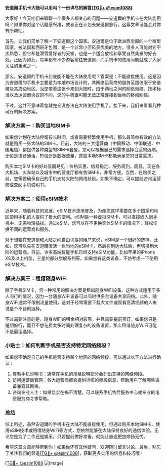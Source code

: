 **安道爾手机卡大陆可以用吗？一份详尽的解答[[TG💪+ @esim1088](https://t.me/s/esim1088)]**

大家好！今天咱们来聊聊一个很多人都关心的问题——安道爾的手机卡在大陆能用吗？如果你对这个话题感兴趣，或者正在计划去安道爾旅行，这篇文章可能会对你有所帮助。

首先，让我们简单了解一下安道爾这个国家。安道爾是位于欧洲西南部的一个微型国家，被法国和西班牙包围，是一个非常小但风景优美的地方。很多人可能对它不太熟悉，但它却是滑雪爱好者的天堂，也是一个适合放松和享受自然美景的好去处。正因为如此，每年都有不少游客前往安道爾，而手机卡的使用问题就成了大家关注的重点之一。

那么，安道爾的手机卡到底能不能在大陆使用呢？答案是：不能直接使用。这是因为安道爾的手机卡主要是为本地市场设计的，其网络运营商的服务范围仅限于安道爾及其周边地区。当您带着这张卡来到大陆时，由于两地之间的网络频段、技术标准以及运营商协议的不同，您的手机很可能无法正常连接到当地的移动网络。

不过，这并不意味着您就完全没办法在大陆使用手机了。接下来，我们来看看几种可行的解决方案。

### 解决方案一：购买当地SIM卡

如果您计划在大陆停留较长时间，或者需要频繁使用手机，那么最简单有效的方法就是购买一张大陆的SIM卡。目前，大陆的三大运营商（中国移动、中国联通、中国电信）都提供各种类型的SIM卡套餐，您可以根据自己的需求选择合适的选项。无论是语音通话、短信还是数据流量，这些本地SIM卡都能满足您的日常需求。

购买本地SIM卡的好处显而易见：价格实惠、信号稳定、服务周到。而且，现在各大机场、火车站以及城市中的营业厅都有售SIM卡，非常方便。当然，在购买之前，您需要确保自己的手机支持大陆的网络频段。如果不确定，可以提前咨询运营商或查阅手机说明书。

### 解决方案二：使用eSIM技术

近年来，随着科技的发展，eSIM技术逐渐普及，为像您这样需要在多个国家和地区使用手机的人提供了极大的便利。eSIM是一种虚拟SIM卡，可以直接嵌入到手机中，无需物理插拔。通过eSIM，您可以在不更换实体SIM卡的情况下，轻松切换不同的运营商和服务。

对于想要在安道爾和大陆之间自由切换的用户来说，eSIM是一个很好的选择。比如，您可以先在安道爾激活一张当地的eSIM卡，然后在到达大陆后，再切换到大陆的运营商。目前，许多高端智能手机已经支持eSIM功能，比如苹果的iPhone XS及以上机型，三星的部分旗舰系列等。如果您有这类设备，不妨考虑一下使用eSIM技术。

### 解决方案三：租借随身WiFi

除了手机SIM卡，另一种常用的解决方案是租借随身WiFi设备。这种方式适用于多人同行的情况，因为一台随身WiFi设备可以同时供多台设备共享网络。此外，随身WiFi通常不限制流量使用，这对于经常需要下载大文件或观看高清视频的人来说是个不错的选择。

不过需要注意的是，随身WiFi的租金相对较高，并且需要提前预订。如果您只是短期旅行，而且不想花费太多时间处理复杂的设备设置，那么租借随身WiFi可能不是最佳选择。

### 小贴士：如何判断手机是否支持特定网络频段？

如果您不确定自己的手机是否支持某个地区的网络频段，可以通过以下方法进行确认：

1. 查看手机说明书：通常在手机的规格说明部分会列出支持的网络频段。
2. 访问运营商官网：各大运营商都会提供详细的频段信息，帮助用户了解哪些设备兼容其网络。
3. 咨询专业人士：如果您实在搞不清楚，可以联系手机售后服务中心或专业的电信服务商寻求帮助。

### 总结

综上所述，虽然安道爾的手机卡在大陆不能直接使用，但通过购买本地SIM卡、使用eSIM技术或租借随身WiFi等方式，您依然能够在大陆保持良好的通信体验。无论您是为了工作还是娱乐，只要提前做好准备，就能让旅途更加顺畅无忧。

希望这篇文章能够帮到你！如果你还有其他疑问，欢迎随时留言讨论。最后，别忘了关注我们的频道[[TG💪+ @esim1088](https://t.me/s/esim1088)]，获取更多实用的信息和技巧哦！

[[TG💪+ @esim1088](https://t.me/s/esim1088) ![Image](https://i.postimg.cc/4NQfJmqS/Snipaste-2025-05-13-00-14-12.png)]